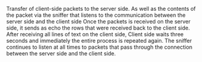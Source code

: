 Transfer of client-side packets to the server side.
As well as the contents of the packet via the sniffer that listens to the communication between the server side and the client side
Once the packets is received on the server side, it sends as echo the rows that were received back to the client side.
After receiving all lines of text on the client side, Client side waits three seconds and immediately the entire process is repeated again.
The sniffer continues to listen at all times to packets that pass through the connection between the server side and the client side.
